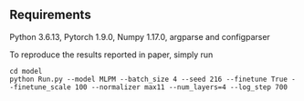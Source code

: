 ## Requirements

Python 3.6.13, Pytorch 1.9.0, Numpy 1.17.0, argparse and configparser


To reproduce the results reported in paper, simply run
```
cd model
python Run.py --model MLPM --batch_size 4 --seed 216 --finetune True --finetune_scale 100 --normalizer max11 --num_layers=4 --log_step 700
```



